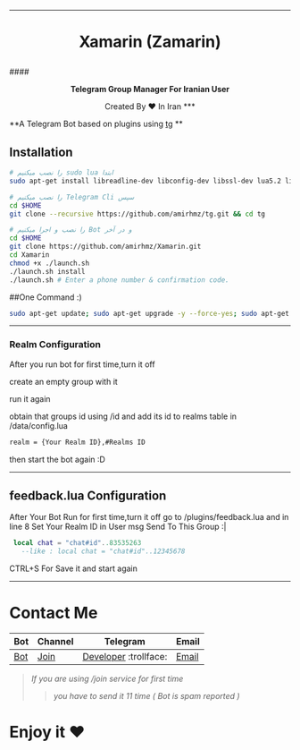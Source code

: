 ***
# <p align="center">Xamarin (Zamarin)
####<p align="center">**Telegram Group Manager For Iranian User**
<p align="center">Created By ♥ In Iran
***

**A Telegram Bot based on plugins using [tg](https://github.com/vysheng/tg) **

## Installation

```bash
# را نصب میکنیم sudo lua ابتدا
sudo apt-get install libreadline-dev libconfig-dev libssl-dev lua5.2 liblua5.2-dev libevent-dev make unzip git redis-server g++ libjansson-dev libpython-dev expat libexpat1-dev
```

```bash
# را نصب میکنیم Telegram Cli سپس
cd $HOME
git clone --recursive https://github.com/amirhmz/tg.git && cd tg
```

```bash
# را نصب و اجرا میکنیم Bot و در آخر
cd $HOME
git clone https://github.com/amirhmz/Xamarin.git
cd Xamarin
chmod +x ./launch.sh
./launch.sh install
./launch.sh # Enter a phone number & confirmation code.
```
##One Command :) 
```bash
sudo apt-get update; sudo apt-get upgrade -y --force-yes; sudo apt-get dist-upgrade -y --force-yes; sudo apt-get install libreadline-dev libconfig-dev libssl-dev lua5.2 liblua5.2-dev libevent-dev libjansson* libpython-dev make unzip git redis-server g++ -y --force-yes && git clone https://github.com/amirhmz/Xamarin.git && cd Xamarin && ./launch.sh install && ./launch.sh
```
***
### Realm Configuration

After you run bot for first time,turn it off

create an empty group with it

run it again

obtain that groups id using /id and add its id to realms table in /data/config.lua

```bash
realm = {Your Realm ID},#Realms ID
```
then start the bot again :D

***
## feedback.lua Configuration
After Your Bot Run for first time,turn it off
go to /plugins/feedback.lua and in line 8
Set Your Realm ID in 
User msg Send To This Group :|
```lua
 local chat = "chat#id"..83535263 
   --like : local chat = "chat#id"..12345678
```
CTRL+S For Save it
and start again
***

# Contact Me
| Bot | Channel | Telegram | Email |
|---------|--------|-------| ----- |
| [Bot](https://telegram.me/XamarinTG) | [Join](https://telegram.me/DarkBotCh) | [Developer](http://telegram.me/AmirDark) :trollface: | [Email](mailto:amdark77@gmail.com) |

> _If you are using /join service for first time_
>> _you have to send it 11 time ( Bot is spam reported )_

# Enjoy it  ♥ 

